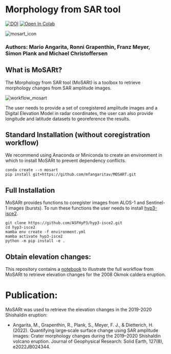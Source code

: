 # Morphology from SAR tool
[![DOI](https://zenodo.org/badge/DOI/10.5281/zenodo.6784982.svg)](https://doi.org/10.5281/zenodo.6784982)
<a target="_blank" href="https://colab.research.google.com/github/mfangaritav/MOSART/blob/main/Process_ALOS.ipynb">
  <img src="https://colab.research.google.com/assets/colab-badge.svg" alt="Open In Colab"/>
</a>

![mosart_icon](https://github.com/user-attachments/assets/8512c53c-c44a-4c91-9c96-89885f806100)

### Authors: Mario Angarita, Ronni Grapenthin, Franz Meyer, Simon Plank and Michael Christoffersen

## What is MoSARt?

The Morphology from SAR tool (MoSARt) is a toolbox to retrieve morphology changes from SAR amplitude images.

![workflow_mosart](https://github.com/user-attachments/assets/4e99432b-1770-4896-9ffc-31def03f0aed)

The user needs to provide a set of coregistered amplitude images and a Digital Elevation Model in radar coordinates,
the user can also provide longitude and latitude datasets to georeference the results.

## Standard Installation (without coregistration workflow)

We recommend using Anaconda or Miniconda to create an environment in which to install MoSARt to prevent dependency conflicts.

```console
conda create --n mosart
pip install git+https://github.com/mfangaritav/MOSART.git
```

## Full Installation

MoSARt provides functions to coregister images from ALOS-1 and Sentinel-1 images (bursts). To run these functions the user needs
to install [hyp3-isce2](https://github.com/ASFHyP3/hyp3-isce2).

```console
git clone https://github.com/ASFHyP3/hyp3-isce2.git
cd hyp3-isce2
mamba env create -f environment.yml
mamba activate hyp3-isce2
python -m pip install -e .
```

## Obtain elevation changes:

This repository contains a [notebook](Process_ALOS.ipynb) to illustrate the full workflow from MoSARt to retrieve elevation changes for the 2008 Okmok caldera eruption.

# Publication:

MoSARt was used to retrieve the elevation changes in the 2019-2020 Shishaldin eruption:

- Angarita, M., Grapenthin, R., Plank, S., Meyer, F. J., & Dietterich, H. (2022). Quantifying large‐scale surface change using SAR amplitude images: Crater morphology changes during the 2019–2020 Shishaldin volcano eruption. Journal of Geophysical Research: Solid Earth, 127(8), e2022JB024344.
